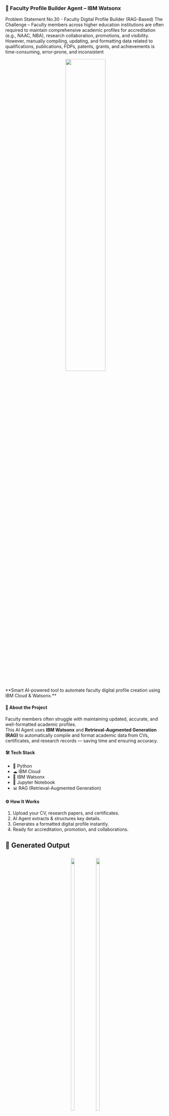 ### 📄 Faculty Profile Builder Agent – IBM Watsonx  

Problem Statement No.30 - Faculty Digital Profile Builder (RAG-Based)
The Challenge – Faculty members across higher education institutions are often required to maintain comprehensive academic profiles for accreditation (e.g., NAAC, NBA), research collaboration, promotions, and visibility. However, manually compiling, updating, and formatting data related to qualifications, publications, FDPs, patents, grants, and achievements is time-consuming, error-prone, and inconsistent


<p align="center">
  <img src="images/placeholder7.png" width="50%">
</p>
**Smart AI-powered tool to automate faculty digital profile creation using IBM Cloud & Watsonx.**

#### 📌 About the Project
Faculty members often struggle with maintaining updated, accurate, and well-formatted academic profiles.  
This AI Agent uses **IBM Watsonx** and **Retrieval-Augmented Generation (RAG)** to automatically compile and format academic data from CVs, certificates, and research records — saving time and ensuring accuracy.

#### 🛠 Tech Stack
- 🐍 Python
- ☁ IBM Cloud
- 🤖 IBM Watsonx
- 📓 Jupyter Notebook
- 📊 RAG (Retrieval-Augmented Generation)

#### ⚙ How It Works
1. Upload your CV, research papers, and  certificates.
2. AI Agent extracts & structures key details.
3. Generates a formatted digital profile instantly.
4. Ready for accreditation, promotion, and collaborations.


## 📸 Generated Output

<div align="center">
  <div style="display: inline-block; margin: 10px;">
    <img src="images/Output_1.png" width="45%">
    <div><b>Image_1</b></div>
  </div>
  <div style="display: inline-block; margin: 10px;">
    <img src="images/Output_2.png" width="45%">
    <div><b>Image_2</b></div>
  </div>
</div>

<div align="center">
  <div style="display: inline-block; margin: 10px;">
    <img src="images/Output_3.png" width="45%">
    <div><b>Image_3</b></div>
  </div>
  <div style="display: inline-block; margin: 10px;">
    <img src="images/Output_4.png" width="45%">
    <div><b>Image_4</b></div>
  </div>
</div>
